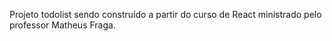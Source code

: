 Projeto todolist sendo construído a partir do curso de React ministrado pelo professor Matheus Fraga.